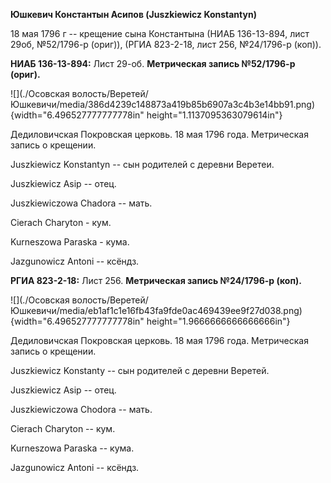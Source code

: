 **Юшкевич Константын Асипов (Juszkiewicz Konstantyn)**

18 мая 1796 г -- крещение сына Константына (НИАБ 136-13-894, лист 29об,
№52/1796-р (ориг)), (РГИА 823-2-18, лист 256, №24/1796-р (коп)).

**НИАБ 136-13-894:** Лист 29-об. **Метрическая запись №52/1796-р
(ориг).**

![](./Осовская волость/Веретей/Юшкевичи/media/386d4239c148873a419b85b6907a3c4b3e14bb91.png){width="6.496527777777778in"
height="1.1137095363079614in"}

Дедиловичская Покровская церковь. 18 мая 1796 года. Метрическая запись о
крещении.

Juszkiewicz Konstantyn -- сын родителей с деревни Веретеи.

Juszkiewicz Asip -- отец.

Juszkiewiczowa Chadora -- мать.

Cierach Charyton - кум.

Kurneszowa Paraska - кума.

Jazgunowicz Antoni -- ксёндз.

**РГИА 823-2-18:** Лист 256. **Метрическая запись №24/1796-р (коп).**

![](./Осовская волость/Веретей/Юшкевичи/media/eb1af1c1e16fb43fa9fde0ac469439ee9f27d038.png){width="6.496527777777778in"
height="1.9666666666666666in"}

Дедиловичская Покровская церковь. 18 мая 1796 года. Метрическая запись о
крещении.

Juszkiewicz Konstanty -- сын родителей с деревни Веретей.

Juszkiewicz Asip -- отец.

Juszkiewiczowa Chodora -- мать.

Cierach Charyton -- кум.

Kurneszowa Paraska -- кума.

Jazgunowicz Antoni -- ксёндз.

